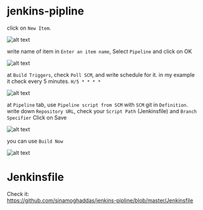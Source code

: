# jenkins-pipline

click on `New Item`.

![alt text](https://raw.githubusercontent.com/sinamoghaddas/jenkins-pipline/master/docs/1-new-item.png)



write name of item in `Enter an item name`, Select `Pipeline` and click on OK

![alt text](https://raw.githubusercontent.com/sinamoghaddas/jenkins-pipline/master/docs/2-select-type.png)



at `Build Triggers`, check `Poll SCM`, and write schedule for it.
in my example it check every 5 minutes. 
`H/5 * * * *`

![alt text](https://raw.githubusercontent.com/sinamoghaddas/jenkins-pipline/master/docs/3-config-build-triggers-schedule.png)



at `Pipeline` tab, use `Pipeline script from SCM` with `SCM` git in `Definition`.
write down `Repository URL`, check your `Script Path` (Jenkinsfile) and `Branch Specifier`
Click on Save

![alt text](https://raw.githubusercontent.com/sinamoghaddas/jenkins-pipline/master/docs/4-config-pipeline-with-git.png)



you can use `Build Now`

![alt text](https://raw.githubusercontent.com/sinamoghaddas/jenkins-pipline/master/docs/5-build-now-1.png)



# Jenkinsfile

Check it:  
https://github.com/sinamoghaddas/jenkins-pipline/blob/master/Jenkinsfile
